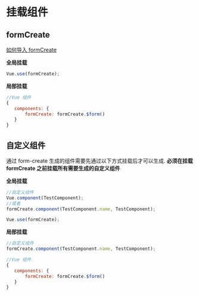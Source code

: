 # 挂载组件

## formCreate

[如何导入 formCreate ](/v2/guide/start.html#%E5%BC%95%E5%85%A5-form-create-v2)

**全局挂载**
```js
Vue.use(formCreate);
```

**局部挂载**
```js
//Vue 组件
{
   components: {
       formCreate: formCreate.$form()
   }
}
```

## 自定义组件
通过 form-create 生成的组件需要先通过以下方式挂载后才可以生成. **必须在挂载 formCreate 之前挂载所有需要生成的自定义组件**

**全局挂载**
```js
//自定义组件
Vue.component(TestComponent);
//或者
formCreate.component(TestComponent.name, TestComponent);

Vue.use(formCreate);
```

**局部挂载**
```js
//自定义组件
formCreate.component(TestComponent.name, TestComponent);

//Vue 组件
{
   components: {
       formCreate: formCreate.$form()
   }
}
```